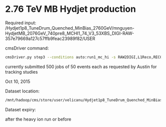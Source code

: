 # 2.76 TeV MB Hydjet production

Required input: /Hydjet1p8_TuneDrum_Quenched_MinBias_2760GeV/mnguyen-HydjetMB_2076GeV_740pre8_MCHI1_74_V3_53XBS_DIGI-RAW-357e79669a127c57ffb9feac23989f82/USER

cmsDriver command:
```bash
cmsDriver.py step3 --conditions auto:run1_mc_hi -s RAW2DIGI,L1Reco,RECO -n 2 --eventcontent RECODEBUG --scenario HeavyIons --datatier GEN-SIM-RECO --beamspot RealisticHI2011Collision --filein file:step2.root --fileout file:step3.root --no_exec
```

currently submitted 500 jobs of 50 events each as requested by Austin for tracking studies

Oct 10, 2015

Dataset location:

```bash
/mnt/hadoop/cms/store/user/velicanu/Hydjet1p8_TuneDrum_Quenched_MinBias_2760GeV/HydjetMB_2076GeV_RECODEBUG_753p1/776179b16aca4791f871800c4d86d9a6
```

Dataset expiry:

after the heavy ion run or before

